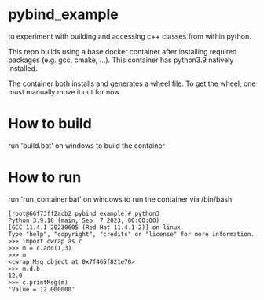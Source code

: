 # pybind_example

to experiment with building and accessing c++ classes from within python.

This repo builds using a base docker container after installing required packages (e.g. gcc, cmake, ...). This container has python3.9 natively installed.

The container both installs and generates a wheel file. To get the wheel, one must manually move it out for now.

# How to build
run 'build.bat' on windows to build the container

# How to run
run 'run_container.bat' on windows to run the container via /bin/bash

```
[root@66f73ff2acb2 pybind_example]# python3
Python 3.9.18 (main, Sep  7 2023, 00:00:00)
[GCC 11.4.1 20230605 (Red Hat 11.4.1-2)] on linux
Type "help", "copyright", "credits" or "license" for more information.
>>> import cwrap as c
>>> m = c.add(1,3)
>>> m
<cwrap.Msg object at 0x7f465f821e70>
>>> m.d.b
12.0
>>> c.printMsg(m)
'Value = 12.000000'
```